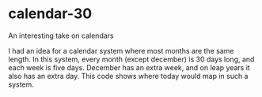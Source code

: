 # calendar-30
An interesting take on calendars

I had an idea for a calendar system where most months are the same length.
In this system, every month (except december) is 30 days long, and each week is five days.
December has an extra week, and on leap years it also has an extra day.
This code shows where today would map in such a system.
